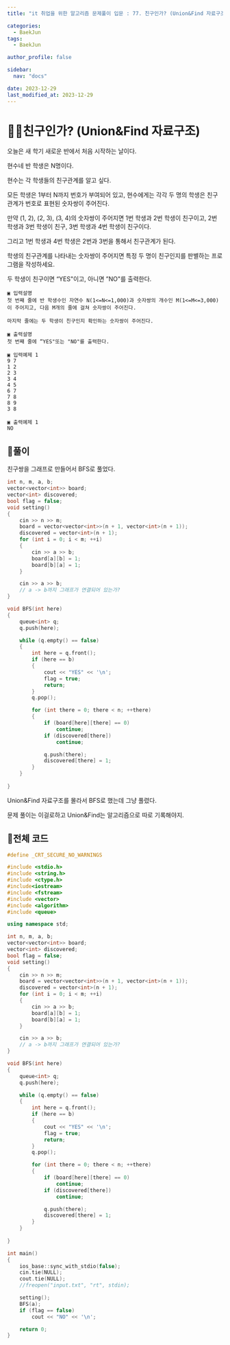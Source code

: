 ```yaml
---
title: "it 취업을 위한 알고리즘 문제풀이 입문 : 77. 친구인가? (Union&Find 자료구조)"

categories:
  - BaekJun
tags:
  - BaekJun

author_profile: false

sidebar:
  nav: "docs"

date: 2023-12-29
last_modified_at: 2023-12-29
---
```


# 🙇‍♀️친구인가? (Union&Find 자료구조)

오늘은 새 학기 새로운 반에서 처음 시작하는 날이다.  

현수네 반 학생은 N명이다.  

현수는 각 학생들의 친구관계를 알고 싶다.  

모든 학생은 1부터 N까지 번호가 부여되어 있고, 현수에게는 각각 두 명의 학생은 친구 관계가 번호로 표현된 숫자쌍이 주어진다.  

만약 (1, 2), (2, 3), (3, 4)의 숫자쌍이 주어지면 1번 학생과 2번 학생이 친구이고, 2번 학생과 3번 학생이 친구, 3번 학생과 4번 학생이 친구이다.  

그리고 1번 학생과 4번 학생은 2번과 3번을 통해서 친구관계가 된다.  

학생의 친구관계를 나타내는 숫자쌍이 주어지면 특정 두 명이 친구인지를 판별하는 프로그램을 작성하세요.  

두 학생이 친구이면 “YES"이고, 아니면 ”NO"를 출력한다.  

```
▣ 입력설명
첫 번째 줄에 반 학생수인 자연수 N(1<=N<=1,000)과 숫자쌍의 개수인 M(1<=M<=3,000)이 주어지고, 다음 M개의 줄에 걸쳐 숫자쌍이 주어진다. 

마지막 줄에는 두 학생이 친구인지 확인하는 숫자쌍이 주어진다.

▣ 출력설명
첫 번째 줄에 “YES"또는 "NO"를 출력한다.

▣ 입력예제 1 
9 7
1 2
2 3
3 4
4 5
6 7
7 8
8 9
3 8

▣ 출력예제 1
NO
```

## 🚀풀이

친구쌍을 그래프로 만들어서 BFS로 풀었다.  

```cpp
int n, m, a, b;
vector<vector<int>> board;
vector<int> discovered;
bool flag = false;
void setting()
{
	cin >> n >> m;
	board = vector<vector<int>>(n + 1, vector<int>(n + 1));
	discovered = vector<int>(n + 1);
	for (int i = 0; i < m; ++i)
	{
		cin >> a >> b;
		board[a][b] = 1;
		board[b][a] = 1;
	}

	cin >> a >> b;
	// a -> b까지 그래프가 연결되어 있는가?
}

void BFS(int here)
{
	queue<int> q;
	q.push(here);

	while (q.empty() == false)
	{
		int here = q.front();
		if (here == b)
		{
			cout << "YES" << '\n';
			flag = true;
			return;
		}
		q.pop();

		for (int there = 0; there < n; ++there)
		{
			if (board[here][there] == 0)
				continue;
			if (discovered[there])
				continue;

			q.push(there);
			discovered[there] = 1;
		}
	}
	
}
```

Union&Find 자료구조를 몰라서 BFS로 했는데 그냥 풀렸다.  

문제 풀이는 이걸로하고 Union&Find는 알고리즘으로 따로 기록해야지.  

## 🚀전체 코드

```cpp
#define _CRT_SECURE_NO_WARNINGS

#include <stdio.h>
#include <string.h>
#include <ctype.h>
#include<iostream>
#include <fstream>
#include <vector>
#include <algorithm>
#include <queue>

using namespace std;

int n, m, a, b;
vector<vector<int>> board;
vector<int> discovered;
bool flag = false;
void setting()
{
	cin >> n >> m;
	board = vector<vector<int>>(n + 1, vector<int>(n + 1));
	discovered = vector<int>(n + 1);
	for (int i = 0; i < m; ++i)
	{
		cin >> a >> b;
		board[a][b] = 1;
		board[b][a] = 1;
	}

	cin >> a >> b;
	// a -> b까지 그래프가 연결되어 있는가?
}

void BFS(int here)
{
	queue<int> q;
	q.push(here);

	while (q.empty() == false)
	{
		int here = q.front();
		if (here == b)
		{
			cout << "YES" << '\n';
			flag = true;
			return;
		}
		q.pop();

		for (int there = 0; there < n; ++there)
		{
			if (board[here][there] == 0)
				continue;
			if (discovered[there])
				continue;

			q.push(there);
			discovered[there] = 1;
		}
	}
	
}

int main() 
{
	ios_base::sync_with_stdio(false);
	cin.tie(NULL);
	cout.tie(NULL);
	//freopen("input.txt", "rt", stdin);

	setting();
	BFS(a);
	if (flag == false)
		cout << "NO" << '\n';

	return 0;
}
```